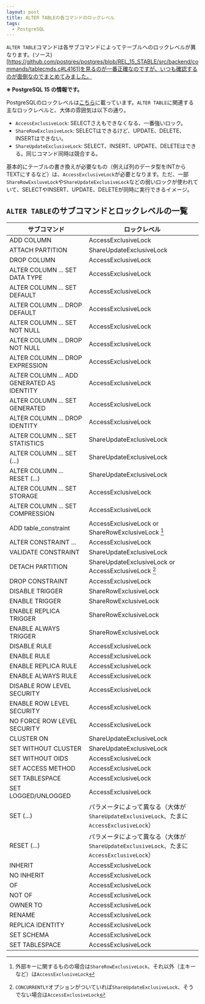 ```yaml
---
layout: post
title: ALTER TABLEの各コマンドのロックレベル
tags:
  - PostgreSQL
---
```


`ALTER TABLE`コマンドは各サブコマンドによってテーブルへのロックレベルが異なります。(ソース)[https://github.com/postgres/postgres/blob/REL_15_STABLE/src/backend/commands/tablecmds.c#L4161]を見るのが一番正確なのですが、いつも確認するのが面倒なのでまとめてみました。

**※ PostgreSQL 15 の情報です。**

PostgreSQLのロックレベルは[こちら](https://www.postgresql.jp/document/14/html/explicit-locking.html#TABLE-LOCK-COMPATIBILITY)に載っています。`ALTER TABLE`に関連する主なロックレベルと、大体の雰囲気は以下の通り。

* `AccessExclusiveLock`: SELECTさえもできなくなる、一番強いロック。
* `ShareRowExclusiveLock`: SELECTはできるけど、UPDATE、DELETE、INSERTはできない。
* `ShareUpdateExclusiveLock`: SELECT、INSERT、UPDATE、DELETEはできる。同じコマンド同時は競合する。

基本的にテーブルの書き換えが必要なもの（例えば列のデータ型をINTからTEXTにするなど）は、`AccessExclusiveLock`が必要となります。ただ、一部`ShareRowExsluveLock`や`ShareUpdateExclusiveLock`などの弱いロックが使われていて、SELECTやINSERT、UPDATE、DELETEが同時に実行できるイメージ。

## `ALTER TABLE`のサブコマンドとロックレベルの一覧

| サブコマンド                               | ロックレベル                                                                              |
|--------------------------------------------|-------------------------------------------------------------------------------------------|
| ADD COLUMN                                 | AccessExclusiveLock                                                                       |
| ATTACH PARTITION                           | ShareUpdateExclusiveLock                                                                  |
| DROP COLUMN                                | AccessExclusiveLock                                                                       |
| ALTER COLUMN ... SET DATA TYPE             | AccessExclusiveLock                                                                       |
| ALTER COLUMN ... SET DEFAULT               | AccessExclusiveLock                                                                       |
| ALTER COLUMN ... DROP DEFAULT              | AccessExclusiveLock                                                                       |
| ALTER COLUMN ... SET NOT NULL              | AccessExclusiveLock                                                                       |
| ALTER COLUMN ... DROP NOT NULL             | AccessExclusiveLock                                                                       |
| ALTER COLUMN ... DROP EXPRESSION           | AccessExclusiveLock                                                                       |
| ALTER COLUMN ... ADD GENERATED AS IDENTITY | AccessExclusiveLock                                                                       |
| ALTER COLUMN ... SET GENERATED             | AccessExclusiveLock                                                                       |
| ALTER COLUMN ... DROP IDENTITY             | AccessExclusiveLock                                                                       |
| ALTER COLUMN ... SET STATISTICS            | ShareUpdateExclusiveLock                                                                  |
| ALTER COLUMN ... SET (...)                 | ShareUpdateExclusiveLock                                                                  |
| ALTER COLUMN ... RESET (...)               | ShareUpdateExclusiveLock                                                                  |
| ALTER COLUMN ... SET STORAGE               | AccessExclusiveLock                                                                       |
| ALTER COLUMN ... SET COMPRESSION           | AccessExclusiveLock                                                                       |
| ADD table_constraint                       | AccessExclusiveLock or ShareRowExclusiveLock [^table_constraint]                          |
| ALTER CONSTRAINT ...                       | AccessExclusiveLock                                                                       |
| VALIDATE CONSTRAINT                        | ShareUpdateExclusiveLock                                                                  |
| DETACH PARTITION                           | ShareUpdateExclusiveLock or AccessExclusiveLock [^detach_partition]                       |
| DROP CONSTRAINT                            | AccessExclusiveLock                                                                       |
| DISABLE TRIGGER                            | ShareRowExclusiveLock                                                                     |
| ENABLE TRIGGER                             | ShareRowExclusiveLock                                                                     |
| ENABLE REPLICA TRIGGER                     | ShareRowExclusiveLock                                                                     |
| ENABLE ALWAYS TRIGGER                      | ShareRowExclusiveLock                                                                     |
| DISABLE RULE                               | AccessExclusiveLock                                                                       |
| ENABLE RULE                                | AccessExclusiveLock                                                                       |
| ENABLE REPLICA RULE                        | AccessExclusiveLock                                                                       |
| ENABLE ALWAYS RULE                         | AccessExclusiveLock                                                                       |
| DISABLE ROW LEVEL SECURITY                 | AccessExclusiveLock                                                                       |
| ENABLE ROW LEVEL SECURITY                  | AccessExclusiveLock                                                                       |
| NO FORCE ROW LEVEL SECURITY                | AccessExclusiveLock                                                                       |
| CLUSTER ON                                 | ShareUpdateExclusiveLock                                                                  |
| SET WITHOUT CLUSTER                        | ShareUpdateExclusiveLock                                                                  |
| SET WITHOUT OIDS                           | AccessExclusiveLock                                                                       |
| SET ACCESS METHOD                          | AccessExclusiveLock                                                                       |
| SET TABLESPACE                             | AccessExclusiveLock                                                                       |
| SET LOGGED/UNLOGGED                        | AccessExclusiveLock                                                                       |
| SET (...)                                  | パラメータによって異なる（大体が`ShareUpdateExclusiveLock`、たまに`AccessExclusiveLock`） |
| RESET (...)                                | パラメータによって異なる（大体が`ShareUpdateExclusiveLock`、たまに`AccessExclusiveLock`） |
| INHERIT                                    | AccessExclusiveLock                                                                       |
| NO INHERIT                                 | AccessExclusiveLock                                                                       |
| OF                                         | AccessExclusiveLock                                                                       |
| NOT OF                                     | AccessExclusiveLock                                                                       |
| OWNER TO                                   | AccessExclusiveLock                                                                       |
| RENAME                                     | AccessExclusiveLock                                                                       |
| REPLICA IDENTITY                           | AccessExclusiveLock                                                                       |
| SET SCHEMA                                 | AccessExclusiveLock                                                                       |
| SET TABLESPACE                             | AccessExclusiveLock                                                                       |

 [^table_constraint]: 外部キーに関するものの場合は`ShareRowExclusiveLock`、それ以外（主キーなど）は`AccessExclusiveLock`
 [^detach_partition]: `CONCURRENTLY`オプションがついていれば`ShareUpdateExclusiveLock`、そうでない場合は`AccessExclusiveLock`

